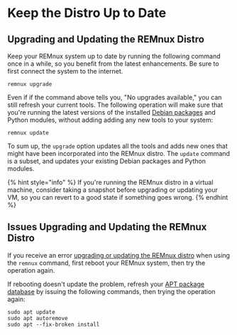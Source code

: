 # Keep the Distro Up to Date

## Upgrading and Updating the REMnux Distro <a id="upgrading-updating-remnux"></a>

Keep your REMnux system up to date by running the following command once in a while, so you benefit from the latest enhancements. Be sure to first connect the system to the internet.

```text
remnux upgrade
```

Even if if the command above tells you, "No upgrades available," you can still refresh your current tools. The following operation will make sure that you're running the latest versions of the installed [Debian packages](../behind-the-scenes/technologies/debian-packages.md) and Python modules, without adding adding any new tools to your system:

```text
remnux update
```

To sum up, the `upgrade` option updates all the tools and adds new ones that might have been incorporated into the REMnux distro. The `update` command is a subset, and updates your existing Debian packages and Python modules.

{% hint style="info" %}
If you're running the REMnux distro in a virtual machine, consider taking a snapshot before upgrading or updating your VM, so you can revert to a good state if something goes wrong.
{% endhint %}

## Issues Upgrading and Updating the REMnux Distro <a id="issues-upgrading-updating-remnux"></a>

If you receive an error [upgrading or updating the REMnux distro](keep-the-distro-up-to-date.md) when using the `remnux` command, first reboot your REMnux system, then try the operation again.

If rebooting doesn't update the problem, refresh your [APT package database](../behind-the-scenes/technologies/debian-packages.md)  by issuing the following commands, then trying the operation again:

```text
sudo apt update
sudo apt autoremove
sudo apt --fix-broken install
```

##  <a id="run-in-containers"></a>

